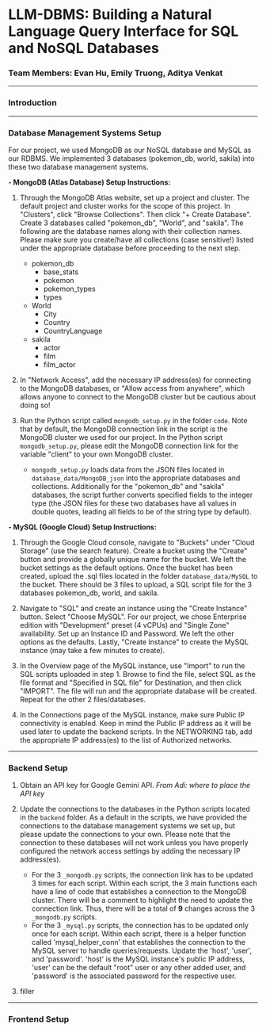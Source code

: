 # LLM-DBMS: Building a Natural Language Query Interface for SQL and NoSQL Databases
### Team Members: Evan Hu, Emily Truong, Aditya Venkat

------

### Introduction



------

### Database Management Systems Setup

For our project, we used MongoDB as our NoSQL database and MySQL as our RDBMS. We implemented 3 databases (pokemon_db, world, sakila) into these two database management systems. 

**- MongoDB (Atlas Database) Setup Instructions:**

1. Through the MongoDB Atlas website, set up a project and cluster. The default project and cluster works for the scope of this project. In "Clusters", click "Browse Collections". Then click "+ Create Database". Create 3 databases called "pokemon_db", "World", and "sakila". The following are the database names along with their collection names. Please make sure you create/have all collections (case sensitive!) listed under the appropriate database before proceeding to the next step.
    - pokemon_db
        - base_stats
        - pokemon
        - pokemon_types
        - types
    - World
        - City
        - Country
        - CountryLanguage
    - sakila
        - actor
        - film
        - film_actor
2. In "Network Access", add the necessary IP address(es) for connecting to the MongoDB databases, or "Allow access from anywhere", which allows anyone to connect to the MongoDB cluster but be cautious about doing so!

3. Run the Python script called `mongodb_setup.py` in the folder `code`. Note that by default, the MongoDB connection link in the script is the MongoDB cluster we used for our project. In the Python script `mongodb_setup.py`, please edit the MongoDB connection link for the variable "client" to your own MongoDB cluster.
    - `mongodb_setup.py` loads data from the JSON files located in `database_data/MongoDB_json` into the appropriate databases and collections. Additionally for the "pokemon_db" and "sakila" databases, the script further converts specified fields to the integer type (the JSON files for these two databases have all values in double quotes, leading all fields to be of the string type by default).

**- MySQL (Google Cloud) Setup Instructions:**
1. Through the Google Cloud console, navigate to "Buckets" under "Cloud Storage" (use the search feature). Create a bucket using the "Create" button and provide a globally unique name for the bucket. We left the bucket settings as the default options. Once the bucket has been created, upload the .sql files located in the folder `database_data/MySQL` to the bucket. There should be 3 files to upload, a SQL script file for the 3 databases pokemon_db, world, and sakila.

2. Navigate to "SQL" and create an instance using the "Create Instance" button. Select "Choose MySQL". For our project, we chose Enterprise edition with "Development" preset (4 vCPUs) and "Single Zone" availability. Set up an Instance ID and Password. We left the other options as the defaults. Lastly, "Create Instance" to create the MySQL instance (may take a few minutes to create).

3. In the Overview page of the MySQL instance, use "Import" to run the SQL scripts uploaded in step 1. Browse to find the file, select SQL as the file format and "Specified in SQL file" for Destination, and then click "IMPORT". The file will run and the appropriate database will be created. Repeat for the other 2 files/databases.

4. In the Connections page of the MySQL instance, make sure Public IP connectivity is enabled. Keep in mind the Public IP address as it will be used later to update the backend scripts. In the NETWORKING tab, add the appropriate IP address(es) to the list of Authorized networks. 

------

### Backend Setup

1. Obtain an API key for Google Gemini API. *From Adi: where to place the API key*

2. Update the connections to the databases in the Python scripts located in the `backend` folder. As a default in the scripts, we have provided the connections to the database management systems we set up, but please update the connections to your own. Please note that the connection to these databases will not work unless you have properly configured the network access settings by adding the necessary IP address(es). 
    - For the 3 `_mongodb.py` scripts, the connection link has to be updated 3 times for each script. Within each script, the 3 main functions each have a line of code that establishes a connection to the MongoDB cluster. There will be a comment to highlight the need to update the connection link. Thus, there will be a total of **9** changes across the 3 `_mongodb.py` scripts.
    - For the 3 `_mysql.py` scripts, the connection has to be updated only once for each script. Within each script, there is a helper function called 'mysql_helper_conn' that establishes the connection to the MySQL server to handle queries/requests. Update the 'host', 'user', and 'password'. 'host' is the MySQL instance's public IP address, 'user' can be the default "root" user or any other added user, and 'password' is the associated password for the respective user.

3. filler

------

### Frontend Setup

